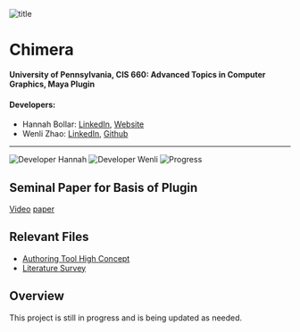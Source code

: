 ![title](#)
# Chimera

**University of Pennsylvania, CIS 660: Advanced Topics in Computer Graphics, Maya Plugin**


#### Developers:
- Hannah Bollar: [LinkedIn](https://www.linkedin.com/in/hannah-bollar/), [Website](http://hannahbollar.com/)
- Wenli Zhao: [LinkedIn](https://www.linkedin.com/in/wenli-zhao/), [Github](https://github.com/wpchop)

____________________________________________________________________________________

![Developer Hannah](https://img.shields.io/badge/Developer-Hannah-0f97ff.svg?style=flat) ![Developer Wenli](https://img.shields.io/badge/Developer-Wenli-0f97ff.svg?style=flat)  ![Progress](https://img.shields.io/badge/implementation-in%20progress-orange.svg)

[//]: #(![gpu.js](https://img.shields.io/badge/GPGPU-gpu.js-yellow.svg))
[//]: #(![WebGL2.0](https://img.shields.io/badge/WebGL-2.0-lightgrey.svg))
[//]: #(![Built](https://img.shields.io/appveyor/ci/gruntjs/grunt.svg))
[//]: #(![Issues](https://img.shields.io/badge/issues-none-green.svg))

## Seminal Paper for Basis of Plugin

[Video](https://www.youtube.com/watch?v=0gWomNI9CuI)
[paper](./FILES/ZoomorphicPaper.pdf)

## Relevant Files

- [Authoring Tool High Concept](./FILES/AuthoringToolHighConceptDoc2019.pdf)
- [Literature Survey](./FILES/LiteratureSurvey.pdf)

## Overview

This project is still in progress and is being updated as needed.
